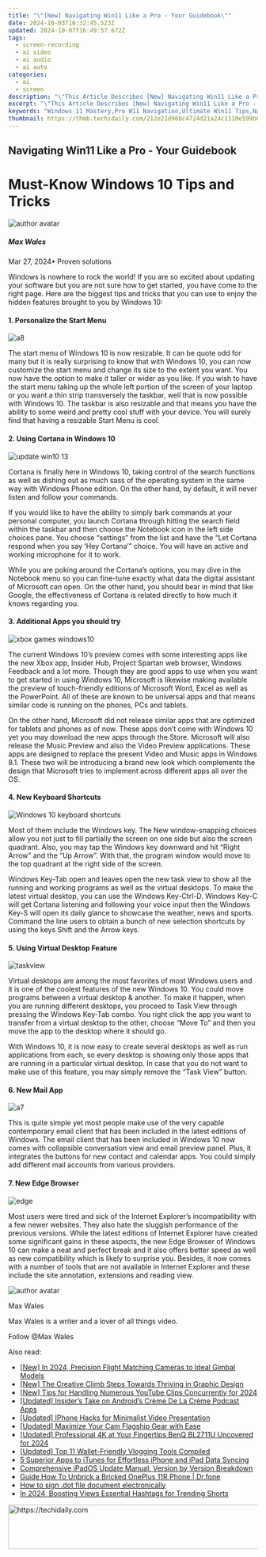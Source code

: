 ```yaml
---
title: "\"[New] Navigating Win11 Like a Pro - Your Guidebook\""
date: 2024-10-03T16:32:45.523Z
updated: 2024-10-07T16:49:57.672Z
tags: 
  - screen-recording
  - ai video
  - ai audio
  - ai auto
categories: 
  - ai
  - screen
description: "\"This Article Describes [New] Navigating Win11 Like a Pro - Your Guidebook\""
excerpt: "\"This Article Describes [New] Navigating Win11 Like a Pro - Your Guidebook\""
keywords: "Windows 11 Mastery,Pro W11 Navigation,Ultimate Win11 Tips,Navigate W11 Professionally,Advanced Win11 Guide,Expert Win11 Usage,Optimize Win11 Skills"
thumbnail: https://thmb.techidaily.com/212e21d96bc4724d21a24c1110e599b63bc2c397e891bb1e1f9fc06be1f08b00.jpg
---
```


## Navigating Win11 Like a Pro - Your Guidebook

# Must-Know Windows 10 Tips and Tricks

![author avatar](https://images.wondershare.com/filmora/article-images/max-wales-author.jpg)

##### Max Wales

 Mar 27, 2024• Proven solutions

Windows is nowhere to rock the world! If you are so excited about updating your software but you are not sure how to get started, you have come to the right page. Here are the biggest tips and tricks that you can use to enjoy the hidden features brought to you by Windows 10:

#### 1. Personalize the Start Menu

![a8](https://images.wondershare.com/windows10/a8.png)

The start menu of Windows 10 is now resizable. It can be quote odd for many but it is really surprising to know that with Windows 10, you can now customize the start menu and change its size to the extent you want. You now have the option to make it taller or wider as you like. If you wish to have the start menu taking up the whole left portion of the screen of your laptop or you want a thin strip transversely the taskbar, well that is now possible with Windows 10\. The taskbar is also resizable and that means you have the ability to some weird and pretty cool stuff with your device. You will surely find that having a resizable Start Menu is cool.

#### 2. Using Cortana in Windows 10

![update win10 13](https://images.wondershare.com/windows10/update-win10-13.png)

Cortana is finally here in Windows 10, taking control of the search functions as well as dishing out as much sass of the operating system in the same way with Windows Phone edition. On the other hand, by default, it will never listen and follow your commands.

If you would like to have the ability to simply bark commands at your personal computer, you launch Cortana through hitting the search field within the taskbar and then choose the Notebook icon in the left side choices pane. You choose “settings” from the list and have the “Let Cortana respond when you say ‘Hey Cortana’” choice. You will have an active and working microphone for it to work.

While you are poking around the Cortana’s options, you may dive in the Notebook menu so you can fine-tune exactly what data the digital assistant of Microsoft can open. On the other hand, you should bear in mind that like Google, the effectiveness of Cortana is related directly to how much it knows regarding you.

#### 3. Additional Apps you should try

![xbox games windows10](https://images.wondershare.com/windows10/xboy-games-windows10-1.png)

The current Windows 10’s preview comes with some interesting apps like the new Xbox app, Insider Hub, Project Spartan web browser, Windows Feedback and a lot more. Though they are good apps to use when you want to get started in using Windows 10, Microsoft is likewise making available the preview of touch-friendly editions of Microsoft Word, Excel as well as the PowerPoint. All of these are known to be universal apps and that means similar code is running on the phones, PCs and tablets.

On the other hand, Microsoft did not release similar apps that are optimized for tablets and phones as of now. These apps don’t come with Windows 10 yet you may download the new apps through the Store. Microsoft will also release the Music Preview and also the Video Preview applications. These apps are designed to replace the present Video and Music apps in Windows 8.1\. These two will be introducing a brand new look which complements the design that Microsoft tries to implement across different apps all over the OS.

#### 4. New Keyboard Shortcuts

![Windows 10 keyboard shortcuts](https://images.wondershare.com/filmora/article-images/Windows-10-keyboard-shortcuts.png)

Most of them include the Windows key. The New window-snapping choices allow you not just to fill partially the screen on one side but also the screen quadrant. Also, you may tap the Windows key downward and hit “Right Arrow” and the “Up Arrow”. With that, the program window would move to the top quadrant at the right side of the screen.

Windows Key-Tab open and leaves open the new task view to show all the running and working programs as well as the virtual desktops. To make the latest virtual desktop, you can use the Windows Key-Ctrl-D. Windows Key-C will get Cortana listening and following your voice input then the Windows Key-S will open its daily glance to showcase the weather, news and sports. Command the line users to obtain a bunch of new selection shortcuts by using the keys Shift and the Arrow keys.

#### 5. Using Virtual Desktop Feature

![taskview](https://images.wondershare.com/filmora/article-images/taskview.jpg)

Virtual desktops are among the most favorites of most Windows users and it is one of the coolest features of the new Windows 10\. You could move programs between a virtual desktop & another. To make it happen, when you are running different desktops, you proceed to Task View through pressing the Windows Key-Tab combo. You right click the app you want to transfer from a virtual desktop to the other, choose “Move To” and then you move the app to the desktop where it should go.

With Windows 10, it is now easy to create several desktops as well as run applications from each, so every desktop is showing only those apps that are running in a particular virtual desktop. In case that you do not want to make use of this feature, you may simply remove the “Task View” button.

#### 6. New Mail App

![a7](https://images.wondershare.com/windows10/a7.png)

This is quite simple yet most people make use of the very capable contemporary email client that has been included in the latest editions of Windows. The email client that has been included in Windows 10 now comes with collapsible conversation view and email preview panel. Plus, it integrates the buttons for new contact and calendar apps. You could simply add different mail accounts from various providers.

#### 7. New Edge Browser

![edge](https://images.wondershare.com/filmora/article-images/edge.jpg)

Most users were tired and sick of the Internet Explorer’s incompatibility with a few newer websites. They also hate the sluggish performance of the previous versions. While the latest editions of Internet Explorer have created some significant gains in these aspects, the new Edge Browser of Windows 10 can make a neat and perfect break and it also offers better speed as well as new compatibility which is likely to surprise you. Besides, it now comes with a number of tools that are not available in Internet Explorer and these include the site annotation, extensions and reading view.

![author avatar](https://images.wondershare.com/filmora/article-images/max-wales-author.jpg)

Max Wales

Max Wales is a writer and a lover of all things video.

Follow @Max Wales


<ins class="adsbygoogle"
     style="display:block"
     data-ad-format="autorelaxed"
     data-ad-client="ca-pub-7571918770474297"
     data-ad-slot="1223367746"></ins>



<ins class="adsbygoogle"
     style="display:block"
     data-ad-client="ca-pub-7571918770474297"
     data-ad-slot="8358498916"
     data-ad-format="auto"
     data-full-width-responsive="true"></ins>


<span class="atpl-alsoreadstyle">Also read:</span>
<div><ul>
<li><a href="https://fox-direct.techidaily.com/new-in-2024-precision-flight-matching-cameras-to-ideal-gimbal-models/"><u>[New] In 2024, Precision Flight Matching Cameras to Ideal Gimbal Models</u></a></li>
<li><a href="https://some-approaches.techidaily.com/new-the-creative-climb-steps-towards-thriving-in-graphic-design/"><u>[New] The Creative Climb Steps Towards Thriving in Graphic Design</u></a></li>
<li><a href="https://youtube-web.techidaily.com/ips-for-handling-numerous-youtube-clips-concurrently-for-2024/"><u>[New] Tips for Handling Numerous YouTube Clips Concurrently for 2024</u></a></li>
<li><a href="https://extra-skills.techidaily.com/updated-insiders-take-on-androids-creme-de-la-creme-podcast-apps/"><u>[Updated] Insider’s Take on Android’s Crème De La Crème Podcast Apps</u></a></li>
<li><a href="https://fox-direct.techidaily.com/updated-iphone-hacks-for-minimalist-video-presentation/"><u>[Updated] IPhone Hacks for Minimalist Video Presentation</u></a></li>
<li><a href="https://fox-direct.techidaily.com/updated-maximize-your-cam-flagship-gear-with-ease/"><u>[Updated] Maximize Your Cam Flagship Gear with Ease</u></a></li>
<li><a href="https://fox-direct.techidaily.com/updated-professional-4k-at-your-fingertips-benq-bl2711u-uncovered-for-2024/"><u>[Updated] Professional 4K at Your Fingertips BenQ BL2711U Uncovered for 2024</u></a></li>
<li><a href="https://facebook-video-share.techidaily.com/updated-top-11-wallet-friendly-vlogging-tools-compiled/"><u>[Updated] Top 11 Wallet-Friendly Vlogging Tools Compiled</u></a></li>
<li><a href="https://blog-min.techidaily.com/5-superior-apps-to-itunes-for-effortless-iphone-and-ipad-data-syncing/"><u>5 Superior Apps to iTunes for Effortless iPhone and iPad Data Syncing</u></a></li>
<li><a href="https://technical-tips.techidaily.com/comprehensive-ipados-update-manual-version-by-version-breakdown/"><u>Comprehensive iPadOS Update Manual: Version by Version Breakdown</u></a></li>
<li><a href="https://change-location.techidaily.com/guide-how-to-unbrick-a-bricked-oneplus-11r-phone-drfone-by-drfone-fix-android-problems-fix-android-problems/"><u>Guide How To Unbrick a Bricked OnePlus 11R Phone | Dr.fone</u></a></li>
<li><a href="https://blog-min.techidaily.com/how-to-sign-dot-file-document-electronically-by-ldigisigner-sign-a-word-sign-a-word/"><u>How to sign .dot file document electronically</u></a></li>
<li><a href="https://youtube-docs.techidaily.com/24-boosting-views-essential-hashtags-for-trending-shorts/"><u>In 2024, Boosting Views Essential Hashtags for Trending Shorts</u></a></li>
</ul></div>

<!-- affiliate ads begin -->
<a href="https://unicoeye.pxf.io/c/5597632/2134242/18498" target="_top" id="2134242">
  <img src="//a.impactradius-go.com/display-ad/18498-2134242" border="0" alt="https://techidaily.com" width="728" height="90"/>
</a>
<img height="0" width="0" src="https://unicoeye.pxf.io/i/5597632/2134242/18498" style="position:absolute;visibility:hidden;" border="0" />
<!-- affiliate ads end -->

